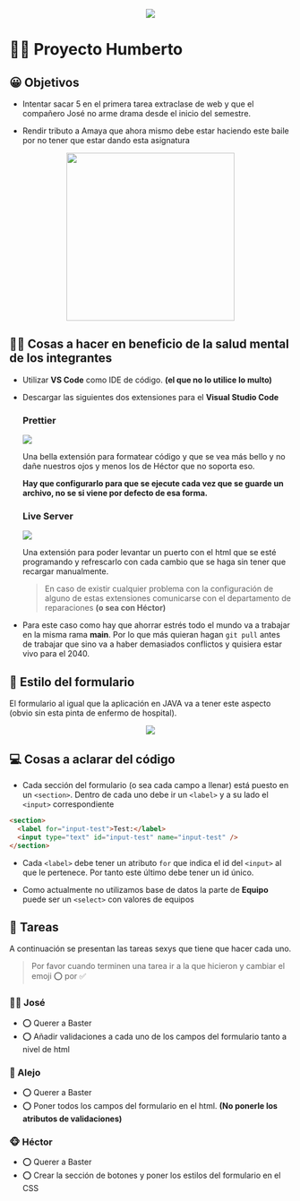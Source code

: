 <p align="center"><img src="https://res.cloudinary.com/chaca-sa/image/upload/v1694637785/362663470_251547820610645_7647153008441625541_n_tfuzkl.jpg"/></p>

# 🧑‍🦰 Proyecto Humberto

## 😀 Objetivos

- Intentar sacar 5 en el primera tarea extraclase de web y que el compañero José no arme drama desde el inicio del semestre.

- Rendir tributo a Amaya que ahora mismo debe estar haciendo este baile por no tener que estar dando esta asignatura
<p align="center"><img align="center" src="https://res.cloudinary.com/chaca-sa/image/upload/v1682915008/95bc112f-b9d9-44f9-9a29-b8157a92506f_jmkats.webp" style="width: 300px"/></p>

## 👨‍⚕️ Cosas a hacer en beneficio de la salud mental de los integrantes

- Utilizar **VS Code** como IDE de código. **(el que no lo utilice lo multo)**

- Descargar las siguientes dos extensiones para el **Visual Studio Code**

  ### Prettier

    <img src="https://res.cloudinary.com/chaca-sa/image/upload/v1694638278/download_fcqfld.png"/>

  Una bella extensión para formatear código y que se vea más bello y no dañe nuestros ojos y menos los de Héctor que no soporta eso.

  **Hay que configurarlo para que se ejecute cada vez que se guarde un archivo, no se si viene por defecto de esa forma.**

  ### Live Server

    <img src="https://res.cloudinary.com/chaca-sa/image/upload/v1694638448/images_qtsimi.jpg"/>

  Una extensión para poder levantar un puerto con el html que se esté programando y refrescarlo con cada cambio que se haga sin tener que recargar manualmente.

  > En caso de existir cualquier problema con la configuración de alguno de estas extensiones comunicarse con el departamento de reparaciones **(o sea con Héctor)**

- Para este caso como hay que ahorrar estrés todo el mundo va a trabajar en la misma rama **main**. Por lo que más quieran hagan `git pull` antes de trabajar que sino va a haber demasiados conflictos y quisiera estar vivo para el 2040.

## 👠 Estilo del formulario

El formulario al igual que la aplicación en JAVA va a tener este aspecto (obvio sin esta pinta de enfermo de hospital).

<p align="center"><img src="https://res.cloudinary.com/chaca-sa/image/upload/v1694639239/Screenshot_158_qkzm93.png"/></p>

## 💻 Cosas a aclarar del código

- Cada sección del formulario (o sea cada campo a llenar) está puesto en un `<section>`. Dentro de cada uno debe ir un `<label>` y a su lado el `<input>` correspondiente

```html
<section>
  <label for="input-test">Test:</label>
  <input type="text" id="input-test" name="input-test" />
</section>
```

- Cada `<label>` debe tener un atributo `for` que indica el id del `<input>` al que le pertenece. Por tanto este último debe tener un id único.

- Como actualmente no utilizamos base de datos la parte de **Equipo** puede ser un `<select>` con valores de equipos

## 📖 Tareas

A continuación se presentan las tareas sexys que tiene que hacer cada uno.

> Por favor cuando terminen una tarea ir a la que hicieron y cambiar el emoji ⭕ por ✅

### 🧑‍⚕️ José

- ⭕ Querer a Baster
- ⭕ Añadir validaciones a cada uno de los campos del formulario tanto a nivel de html

### 🍅 Alejo

- ⭕ Querer a Baster
- ⭕ Poner todos los campos del formulario en el html. **(No ponerle los atributos de validaciones)**

### 🐵 Héctor

- ⭕ Querer a Baster
- ⭕ Crear la sección de botones y poner los estilos del formulario en el CSS

